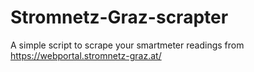 # Stromnetz-Graz-scrapter
A simple script to scrape your smartmeter readings from https://webportal.stromnetz-graz.at/
